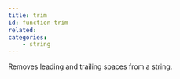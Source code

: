 ```yaml
---
title: trim
id: function-trim
related:
categories:
    - string
---
```


Removes leading and trailing spaces from a string.